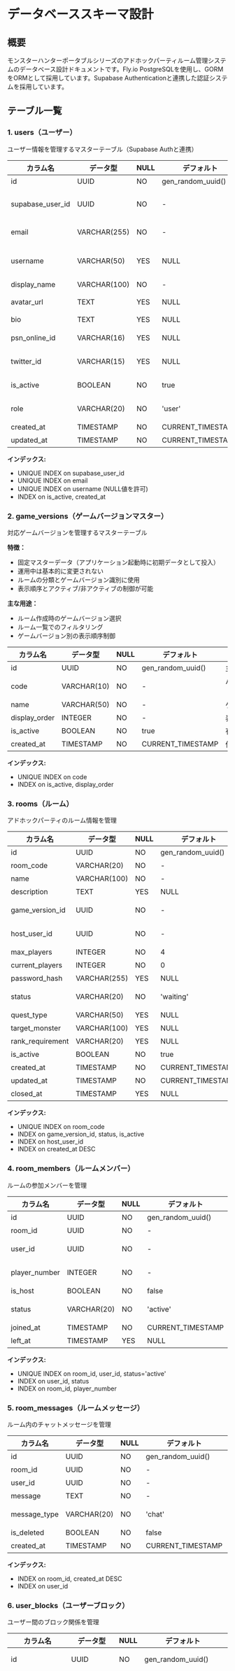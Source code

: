 # データベーススキーマ設計

## 概要

モンスターハンターポータブルシリーズのアドホックパーティルーム管理システムのデータベース設計ドキュメントです。Fly.io PostgreSQLを使用し、GORMをORMとして採用しています。Supabase Authenticationと連携した認証システムを採用しています。

## テーブル一覧

### 1. users（ユーザー）

ユーザー情報を管理するマスターテーブル（Supabase Authと連携）

| カラム名         | データ型     | NULL | デフォルト        | 説明                                   |
| ---------------- | ------------ | ---- | ----------------- | -------------------------------------- |
| id               | UUID         | NO   | gen_random_uuid() | 主キー                                 |
| supabase_user_id | UUID         | NO   | -                 | Supabase AuthユーザーID（ユニーク）    |
| email            | VARCHAR(255) | NO   | -                 | メールアドレス（ユニーク）             |
| username         | VARCHAR(50)  | YES  | NULL              | ユーザー名（ユニーク、後から設定可能） |
| display_name     | VARCHAR(100) | NO   | -                 | 表示名                                 |
| avatar_url       | TEXT         | YES  | NULL              | アバター画像URL                        |
| bio              | TEXT         | YES  | NULL              | 自己紹介                               |
| psn_online_id    | VARCHAR(16)  | YES  | NULL              | PSN オンラインID                       |
| twitter_id       | VARCHAR(15)  | YES  | NULL              | Twitter ID（@なし）                    |
| is_active        | BOOLEAN      | NO   | true              | アクティブフラグ                       |
| role             | VARCHAR(20)  | NO   | 'user'            | ロール（user/admin）                   |
| created_at       | TIMESTAMP    | NO   | CURRENT_TIMESTAMP | 作成日時                               |
| updated_at       | TIMESTAMP    | NO   | CURRENT_TIMESTAMP | 更新日時                               |

**インデックス:**

- UNIQUE INDEX on supabase_user_id
- UNIQUE INDEX on email
- UNIQUE INDEX on username (NULL値を許可)
- INDEX on is_active, created_at

### 2. game_versions（ゲームバージョンマスター）

対応ゲームバージョンを管理するマスターテーブル

**特徴：**
- 固定マスターデータ（アプリケーション起動時に初期データとして投入）
- 運用中は基本的に変更されない
- ルームの分類とゲームバージョン識別に使用
- 表示順序とアクティブ/非アクティブの制御が可能

**主な用途：**
- ルーム作成時のゲームバージョン選択
- ルーム一覧でのフィルタリング
- ゲームバージョン別の表示順序制御

| カラム名      | データ型    | NULL | デフォルト        | 説明                                    |
| ------------- | ----------- | ---- | ----------------- | --------------------------------------- |
| id            | UUID        | NO   | gen_random_uuid() | 主キー                                  |
| code          | VARCHAR(10) | NO   | -                 | バージョンコード（MHP/MHP2/MHP2G/MHP3） |
| name          | VARCHAR(50) | NO   | -                 | ゲーム名                                |
| display_order | INTEGER     | NO   | -                 | 表示順                                  |
| is_active     | BOOLEAN     | NO   | true              | 有効フラグ                              |
| created_at    | TIMESTAMP   | NO   | CURRENT_TIMESTAMP | 作成日時                                |

**インデックス:**

- UNIQUE INDEX on code
- INDEX on is_active, display_order

### 3. rooms（ルーム）

アドホックパーティのルーム情報を管理

| カラム名         | データ型     | NULL | デフォルト        | 説明                                 |
| ---------------- | ------------ | ---- | ----------------- | ------------------------------------ |
| id               | UUID         | NO   | gen_random_uuid() | 主キー                               |
| room_code        | VARCHAR(20)  | NO   | -                 | ルームコード（ユニーク）             |
| name             | VARCHAR(100) | NO   | -                 | ルーム名                             |
| description      | TEXT         | YES  | NULL              | ルーム説明                           |
| game_version_id  | UUID         | NO   | -                 | ゲームバージョンID（外部キー）       |
| host_user_id     | UUID         | NO   | -                 | ホストユーザーID（外部キー）         |
| max_players      | INTEGER      | NO   | 4                 | 最大人数（固定で4人）                |
| current_players  | INTEGER      | NO   | 0                 | 現在の人数                           |
| password_hash    | VARCHAR(255) | YES  | NULL              | パスワード（NULL=公開）              |
| status           | VARCHAR(20)  | NO   | 'waiting'         | ステータス（waiting/playing/closed） |
| quest_type       | VARCHAR(50)  | YES  | NULL              | クエストタイプ                       |
| target_monster   | VARCHAR(100) | YES  | NULL              | ターゲットモンスター                 |
| rank_requirement | VARCHAR(20)  | YES  | NULL              | ランク制限                           |
| is_active        | BOOLEAN      | NO   | true              | アクティブフラグ                     |
| created_at       | TIMESTAMP    | NO   | CURRENT_TIMESTAMP | 作成日時                             |
| updated_at       | TIMESTAMP    | NO   | CURRENT_TIMESTAMP | 更新日時                             |
| closed_at        | TIMESTAMP    | YES  | NULL              | クローズ日時                         |

**インデックス:**

- UNIQUE INDEX on room_code
- INDEX on game_version_id, status, is_active
- INDEX on host_user_id
- INDEX on created_at DESC

### 4. room_members（ルームメンバー）

ルームの参加メンバーを管理

| カラム名      | データ型    | NULL | デフォルト        | 説明                             |
| ------------- | ----------- | ---- | ----------------- | -------------------------------- |
| id            | UUID        | NO   | gen_random_uuid() | 主キー                           |
| room_id       | UUID        | NO   | -                 | ルームID（外部キー）             |
| user_id       | UUID        | NO   | -                 | ユーザーID（外部キー）           |
| player_number | INTEGER     | NO   | -                 | プレイヤー番号（1-4）            |
| is_host       | BOOLEAN     | NO   | false             | ホストフラグ                     |
| status        | VARCHAR(20) | NO   | 'active'          | ステータス（active/kicked/left） |
| joined_at     | TIMESTAMP   | NO   | CURRENT_TIMESTAMP | 参加日時                         |
| left_at       | TIMESTAMP   | YES  | NULL              | 退出日時                         |

**インデックス:**

- UNIQUE INDEX on room_id, user_id, status='active'
- INDEX on user_id, status
- INDEX on room_id, player_number

### 5. room_messages（ルームメッセージ）

ルーム内のチャットメッセージを管理

| カラム名     | データ型    | NULL | デフォルト        | 説明                             |
| ------------ | ----------- | ---- | ----------------- | -------------------------------- |
| id           | UUID        | NO   | gen_random_uuid() | 主キー                           |
| room_id      | UUID        | NO   | -                 | ルームID（外部キー）             |
| user_id      | UUID        | NO   | -                 | ユーザーID（外部キー）           |
| message      | TEXT        | NO   | -                 | メッセージ内容                   |
| message_type | VARCHAR(20) | NO   | 'chat'            | タイプ（chat/system/join/leave） |
| is_deleted   | BOOLEAN     | NO   | false             | 削除フラグ                       |
| created_at   | TIMESTAMP   | NO   | CURRENT_TIMESTAMP | 作成日時                         |

**インデックス:**

- INDEX on room_id, created_at DESC
- INDEX on user_id

### 6. user_blocks（ユーザーブロック）

ユーザー間のブロック関係を管理

| カラム名        | データ型  | NULL | デフォルト        | 説明                                 |
| --------------- | --------- | ---- | ----------------- | ------------------------------------ |
| id              | UUID      | NO   | gen_random_uuid() | 主キー                               |
| blocker_user_id | UUID      | NO   | -                 | ブロックしたユーザーID（外部キー）   |
| blocked_user_id | UUID      | NO   | -                 | ブロックされたユーザーID（外部キー） |
| reason          | TEXT      | YES  | NULL              | ブロック理由                         |
| created_at      | TIMESTAMP | NO   | CURRENT_TIMESTAMP | 作成日時                             |

**インデックス:**

- UNIQUE INDEX on blocker_user_id, blocked_user_id
- INDEX on blocked_user_id

### 7. room_logs（ルームログ）

ルームの活動ログを記録

| カラム名   | データ型    | NULL | デフォルト        | 説明                                       |
| ---------- | ----------- | ---- | ----------------- | ------------------------------------------ |
| id         | UUID        | NO   | gen_random_uuid() | 主キー                                     |
| room_id    | UUID        | NO   | -                 | ルームID（外部キー）                       |
| user_id    | UUID        | YES  | NULL              | ユーザーID（外部キー）                     |
| action     | VARCHAR(50) | NO   | -                 | アクション（create/join/leave/kick/close） |
| details    | JSONB       | YES  | NULL              | 詳細情報                                   |
| created_at | TIMESTAMP   | NO   | CURRENT_TIMESTAMP | 作成日時                                   |

**インデックス:**

- INDEX on room_id, created_at DESC
- INDEX on user_id
- INDEX on action

## 制約とトリガー

### 外部キー制約

```sql
-- rooms
ALTER TABLE rooms
  ADD CONSTRAINT fk_rooms_game_version
  FOREIGN KEY (game_version_id) REFERENCES game_versions(id);

ALTER TABLE rooms
  ADD CONSTRAINT fk_rooms_host_user
  FOREIGN KEY (host_user_id) REFERENCES users(id);

-- room_members
ALTER TABLE room_members
  ADD CONSTRAINT fk_room_members_room
  FOREIGN KEY (room_id) REFERENCES rooms(id) ON DELETE CASCADE;

ALTER TABLE room_members
  ADD CONSTRAINT fk_room_members_user
  FOREIGN KEY (user_id) REFERENCES users(id);

-- room_messages
ALTER TABLE room_messages
  ADD CONSTRAINT fk_room_messages_room
  FOREIGN KEY (room_id) REFERENCES rooms(id) ON DELETE CASCADE;

ALTER TABLE room_messages
  ADD CONSTRAINT fk_room_messages_user
  FOREIGN KEY (user_id) REFERENCES users(id);

-- user_blocks
ALTER TABLE user_blocks
  ADD CONSTRAINT fk_user_blocks_blocker
  FOREIGN KEY (blocker_user_id) REFERENCES users(id);

ALTER TABLE user_blocks
  ADD CONSTRAINT fk_user_blocks_blocked
  FOREIGN KEY (blocked_user_id) REFERENCES users(id);

-- room_logs
ALTER TABLE room_logs
  ADD CONSTRAINT fk_room_logs_room
  FOREIGN KEY (room_id) REFERENCES rooms(id) ON DELETE CASCADE;

ALTER TABLE room_logs
  ADD CONSTRAINT fk_room_logs_user
  FOREIGN KEY (user_id) REFERENCES users(id) ON DELETE SET NULL;

-- users
ALTER TABLE users
  ADD CONSTRAINT chk_users_supabase_user_id
  CHECK (supabase_user_id IS NOT NULL);

-- rooms
ALTER TABLE rooms
  ADD CONSTRAINT chk_rooms_max_players
  CHECK (max_players = 4);
```

### トリガー

1. **updated_at自動更新トリガー**

```sql
CREATE OR REPLACE FUNCTION update_updated_at_column()
RETURNS TRIGGER AS $$
BEGIN
  NEW.updated_at = CURRENT_TIMESTAMP;
  RETURN NEW;
END;
$$ language 'plpgsql';

CREATE TRIGGER update_users_updated_at BEFORE UPDATE ON users
  FOR EACH ROW EXECUTE FUNCTION update_updated_at_column();

CREATE TRIGGER update_rooms_updated_at BEFORE UPDATE ON rooms
  FOR EACH ROW EXECUTE FUNCTION update_updated_at_column();
```

2. **ルーム人数自動更新トリガー**

```sql
CREATE OR REPLACE FUNCTION update_room_player_count()
RETURNS TRIGGER AS $$
BEGIN
  UPDATE rooms
  SET current_players = (
    SELECT COUNT(*)
    FROM room_members
    WHERE room_id = COALESCE(NEW.room_id, OLD.room_id)
    AND status = 'active'
  )
  WHERE id = COALESCE(NEW.room_id, OLD.room_id);
  RETURN NEW;
END;
$$ language 'plpgsql';

CREATE TRIGGER update_room_count_on_join
  AFTER INSERT OR UPDATE OR DELETE ON room_members
  FOR EACH ROW EXECUTE FUNCTION update_room_player_count();
```

## Supabase Authentication連携

### ユーザー作成フロー

1. Supabase Authでユーザー作成：
   - メールアドレス/パスワード認証
   - Google OAuth 2.0認証（Supabase Authの機能として）
2. Webhookまたは初回ログイン時にusersテーブルにレコード作成
3. supabase_user_idでSupabase Authと連携

### セッション管理

- Supabase Authの統一JWTトークンを使用（メール・Google共通）
- セッション管理は完全にSupabase Authに一任

## パフォーマンス考慮事項

### インデックス戦略

- 頻繁に検索条件となるカラムにインデックスを設定
- 複合インデックスは検索パターンに合わせて設計
- Fly.io PostgreSQLの自動VACUUM、ANALYZEを活用

### パーティショニング

- room_messagesとroom_logsは月単位でパーティショニングを検討
- 古いデータのアーカイブ戦略

### キャッシング

- アクティブなルーム情報のキャッシュ
- ユーザープロフィールのキャッシュ
- Supabase AuthのJWTトークン検証結果の短時間キャッシュ（メール・Google共通）

## 初期データ

### game_versionsテーブルの初期データ

アプリケーション起動時に以下のマスターデータを投入：

```sql
INSERT INTO game_versions (id, code, name, display_order, is_active) VALUES
  (gen_random_uuid(), 'MHP', 'モンスターハンターポータブル', 1, true),
  (gen_random_uuid(), 'MHP2', 'モンスターハンターポータブル 2nd', 2, true),
  (gen_random_uuid(), 'MHP2G', 'モンスターハンターポータブル 2nd G', 3, true),
  (gen_random_uuid(), 'MHP3', 'モンスターハンターポータブル 3rd', 4, true);
```

**注意事項：**
- codeカラムはアプリケーション内での識別子として使用
- display_orderでUI上での表示順序を制御
- is_activeで将来的なゲームバージョンの有効/無効切り替えに対応

## バックアップ戦略

- Fly.io PostgreSQLの自動バックアップ機能を活用
- 日次自動バックアップ
- ポイントインタイムリカバリのサポート
- クリティカルデータの定期エクスポート
